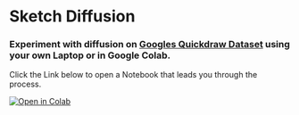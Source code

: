 # Sketch Diffusion
### Experiment with diffusion on [Googles Quickdraw Dataset](https://quickdraw.withgoogle.com) using your own Laptop or in Google Colab.
Click the Link below to open a Notebook that leads you through the process.

[![Open in Colab](https://colab.research.google.com/assets/colab-badge.svg)](https://colab.research.google.com/github/pitneitemeier/sketch_diffusion/blob/main/diffusion.ipynb)

